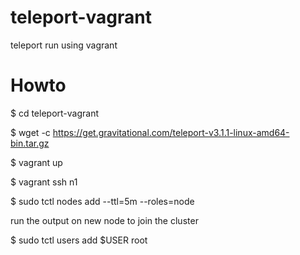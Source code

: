 # teleport-vagrant
teleport run using vagrant

# Howto
$ cd teleport-vagrant

$ wget -c https://get.gravitational.com/teleport-v3.1.1-linux-amd64-bin.tar.gz

$ vagrant up

$ vagrant ssh n1

$ sudo tctl nodes add --ttl=5m --roles=node

run the output on new node to join the cluster

$ sudo tctl users add $USER root

